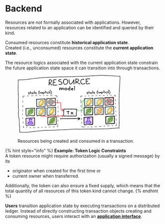 # Backend

Resources are not formally associated with applications. However, resources related to an application can be identified and queried by their kind.&#x20;

Consumed resources constitute **historical application state**.\
Created (i.e., unconsumed) resources constitute the **current application state**.

The resource logics associated with the current application state constrain the future application state space it can transition into through transactions.

<figure><img src="../../.gitbook/assets/resource-model.png" alt="" width="333"><figcaption><p>Resources being created and consumed in a transaction. </p></figcaption></figure>

{% hint style="info" %}
**Example: Token Logic Constraints**\
A token resource might require authorization (usually a signed message) by its

* originator when created for the first time or&#x20;
* current owner when transferred.

Additionally, the token can also ensure a fixed supply, which means that the total quantity of all resources of this token kind cannot change.
{% endhint %}



**Users** transition application state by executing transactions on a distributed ledger. Instead of directly constructing transaction objects creating and consuming resources, users interact with an [**application interface**](interface.md).&#x20;

